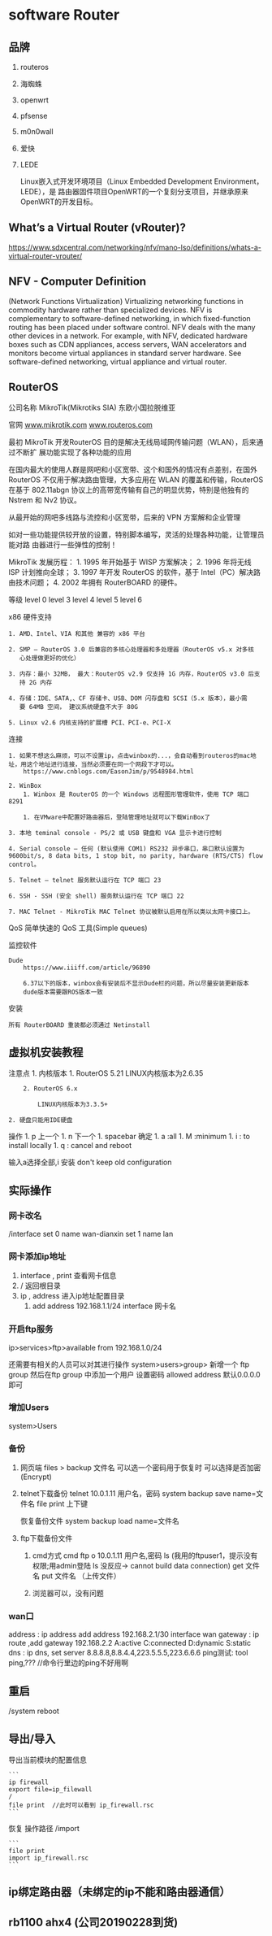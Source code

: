 # software Router

## 品牌

1. routeros
2. 海蜘蛛
3. openwrt
4. pfsense
5. m0n0wall
6. 爱快
7. LEDE

    Linux嵌入式开发环境项目（Linux Embedded Development Environment，LEDE），是
    路由器固件项目OpenWRT的一个复刻分支项目，并继承原来OpenWRT的开发目标。


## What’s a Virtual Router (vRouter)?

https://www.sdxcentral.com/networking/nfv/mano-lso/definitions/whats-a-virtual-router-vrouter/

## NFV - Computer Definition

(Network Functions Virtualization) Virtualizing networking functions in
commodity hardware rather than specialized devices. NFV is complementary to
software-defined networking, in which fixed-function routing has been placed
under software control. NFV deals with the many other devices in a network. For
example, with NFV, dedicated hardware boxes such as CDN appliances, access
servers, WAN accelerators and monitors become virtual appliances in standard
server hardware. See software-defined networking, virtual appliance and virtual
router.



## RouterOS

公司名称
    MikroTik(Mikrotiks SIA)
    东欧小国拉脱维亚

官网
    www.mikrotik.com
    www.routeros.com

最初 MikroTik 开发RouterOS 目的是解决无线局域网传输问题（WLAN），后来通过不断扩
展功能实现了各种功能的应用

在国内最大的使用人群是网吧和小区宽带、这个和国外的情况有点差别，在国外 RouterOS
不仅用于解决路由管理，大多应用在 WLAN 的覆盖和传输，RouterOS 在基于 802.11abgn
协议上的高带宽传输有自己的明显优势，特别是他独有的 Nstrem 和 Nv2 协议。

从最开始的网吧多线路与流控和小区宽带，后来的 VPN 方案解和企业管理

如对一些功能提供较开放的设置，特别脚本编写，灵活的处理各种功能，让管理员能对路
由器进行一些弹性的控制！


MikroTik  发展历程：
    1. 1995 年开始基于 WISP 方案解决；
    2. 1996 年将无线 ISP 计划推向全球；
    3. 1997 年开发 RouterOS 的软件，基于 Intel（PC）解决路由技术问题；
    4. 2002 年拥有 RouterBOARD 的硬件。

等级
    level 0
    level 3
    level 4
    level 5
    level 6


x86 硬件支持

    1. AMD、Intel、VIA 和其他 兼容的 x86 平台

    2. SMP – RouterOS 3.0 后兼容的多核心处理器和多处理器（RouterOS v5.x 对多核
       心处理做更好的优化）

    3. 内存：最小 32MB， 最大：RouterOS v2.9 仅支持 1G 内存，RouterOS v3.0 后支
       持 2G 内存

    4. 存储：IDE、SATA,、CF 存储卡、USB、DOM 闪存盘和 SCSI（5.x 版本），最小需
       要 64MB 空间， 建议系统硬盘不大于 80G

    5. Linux v2.6 内核支持的扩展槽 PCI、PCI-e、PCI-X


连接

    1. 如果不想这么麻烦，可以不设置ip，点击winbox的...，会自动看到routeros的mac地址，用这个地址进行连接，当然必须要在同一个网段下才可以。
        https://www.cnblogs.com/EasonJim/p/9548984.html

    2. WinBox
        1. Winbox 是 RouterOS 的一个 Windows 远程图形管理软件，使用 TCP 端口 8291

        1. 在VMware中配置好路由器后，登陆管理地址就可以下载WinBox了

    3. 本地 teminal console - PS/2 或 USB 键盘和 VGA 显示卡进行控制

    4. Serial console – 任何 (默认使用 COM1) RS232 异步串口，串口默认设置为 9600bit/s, 8 data bits, 1 stop bit, no parity, hardware (RTS/CTS) flow control。

    5. Telnet – telnet 服务默认运行在 TCP 端口 23

    6. SSH - SSH (安全 shell) 服务默认运行在 TCP 端口 22

    7. MAC Telnet - MikroTik MAC Telnet 协议被默认启用在所以类以太网卡接口上。

QoS
    简单快速的 QoS 工具(Simple queues)

监控软件

    Dude
        https://www.iiiff.com/article/96890

        6.37以下的版本，winbox会有安装后不显示Dude栏的问题，所以尽量安装更新版本
        dude版本需要跟ROS版本一致

安装

    所有 RouterBOARD 重装都必须通过 Netinstall



## 虚拟机安装教程

注意点
    1. 内核版本
        1. RouterOS 5.21
            LINUX内核版本为2.6.35

        2. RouterOS 6.x

            LINUX内核版本为3.3.5+

    2. 硬盘只能用IDE硬盘

操作
    1. p 上一个
    1. n 下一个
    1. spacebar 确定
    1. a :all
    1. M :minimum
    1. i : to install locally 
    1. q : cancel and reboot

输入a选择全部,i 安装
don't keep old configuration


## 实际操作

### 网卡改名

/interface
set 0 name wan-dianxin
set 1 name lan

### 网卡添加ip地址

1. interface   ,     print          查看网卡信息
2. /    返回根目录
3. ip   ,   address     进入ip地址配置目录
    1. add address 192.168.1.1/24 interface 网卡名


### 开启ftp服务

ip>services>ftp>available from
    192.168.1.0/24

还需要有相关的人员可以对其进行操作
system>users>group>
    新增一个 ftp group
然后在ftp group 中添加一个用户
    设置密码
    allowed address 默认0.0.0.0即可


### 增加Users

system>Users


### 备份

1. 网页端
    files > backup
        文件名
        可以选一个密码用于恢复时
        可以选择是否加密(Encrypt)

2. telnet下载备份
    telnet 10.0.1.11
    用户名，密码
    system backup save name=文件名
    file print
    上下键

    恢复备份文件
        system backup load name=文件名

3. ftp下载备份文件
    1. cmd方式
        cmd
        ftp
        o 10.0.1.11
        用户名,密码
        ls (我用的ftpuser1，提示没有权限;用admin登陆 ls 没反应-> cannot build data connection)
        get 文件名
        put 文件名  （上传文件）

    2. 浏览器可以，没有问题


### wan口

address :   ip address add address 192.168.2.1/30 interface wan
gateway :   ip route ,add gateway 192.168.2.2
    A:active
    C:connected
    D:dynamic
    S:static
dns     :   ip dns, set server 8.8.8.8,8.8.4.4,223.5.5.5,223.6.6.6
ping测试:   tool ping,???  //命令行里边的ping不好用啊



## 重启

/system reboot


## 导出/导入

导出当前模块的配置信息

    ```
    ip firewall
    export file=ip_filewall
    /
    file print  //此时可以看到 ip_firewall.rsc
    ```
恢复
    操作路径 /import

    ```
    file print 
    import ip_firewall.rsc
    ```

## ip绑定路由器（未绑定的ip不能和路由器通信）





## rb1100 ahx4 (公司20190228到货)







